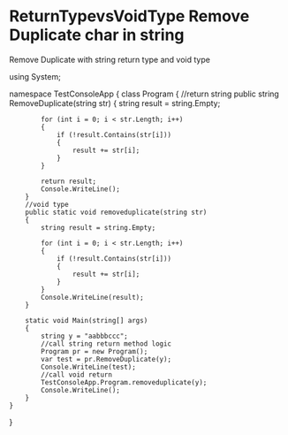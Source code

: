 # ReturnTypevsVoidType Remove Duplicate char in string
Remove Duplicate with string return type and void type


using System;

namespace TestConsoleApp
{
    class Program
    {
        //return string
        public string RemoveDuplicate(string str)
        {
            string result = string.Empty;

            for (int i = 0; i < str.Length; i++)
            {
                if (!result.Contains(str[i]))
                {
                    result += str[i];
                }
            }

            return result;
            Console.WriteLine();
        }
        //void type
        public static void removeduplicate(string str)
        {
            string result = string.Empty;

            for (int i = 0; i < str.Length; i++)
            {
                if (!result.Contains(str[i]))
                {
                    result += str[i];
                }
            }
            Console.WriteLine(result);
        }

        static void Main(string[] args)
        {
            string y = "aabbbccc";
            //call string return method logic
            Program pr = new Program();
            var test = pr.RemoveDuplicate(y);
            Console.WriteLine(test);
            //call void return
            TestConsoleApp.Program.removeduplicate(y);
            Console.WriteLine();
        }
    }
}
